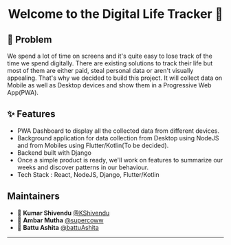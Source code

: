 <h1 align="center">Welcome to the Digital Life Tracker 👋</h1>


## 🤔 Problem
We spend a lot of time on screens and it's quite easy to lose track of the time we spend digitally. There are existing solutions to track their life but most of them are either paid, steal personal data or aren't visually appealing. That's why we decided to build this project. It will collect data on Mobile as well as Desktop devices and show them in a Progressive Web App(PWA). 

## ✨ Features
- PWA Dashboard to display all the collected data from different devices.
- Background application for data collection from Desktop using NodeJS and from Mobiles using Flutter/Kotlin(To be decided).
- Backend built with Django
- Once a simple product is ready, we'll work on features to summarize our weeks and discover patterns in our behaviour. 
- Tech Stack : React, NodeJS, Django, Flutter/Kotlin

## Maintainers

- 👤 **Kumar Shivendu** [@KShivendu](https://github.com/KShivendu)
- 👤 **Ambar Mutha** [@supercoww](https://github.com/supercoww)
- 👤 **Battu Ashita** [@battuAshita](https://github.com/battuAshita)

---
